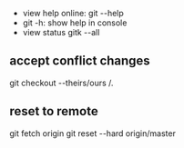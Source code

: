 * view help online: git <cmd> --help
* git <cmd> -h: show help in console
* view status
gitk --all

## accept conflict changes
git checkout --theirs/ours <file>/.

## reset to remote
git fetch origin
git reset --hard origin/master